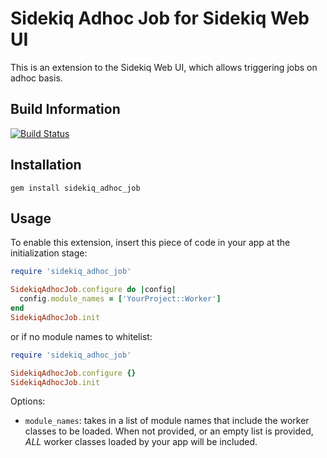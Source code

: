 # Sidekiq Adhoc Job for Sidekiq Web UI

This is an extension to the Sidekiq Web UI, which allows triggering jobs on adhoc basis.

## Build Information

[![Build Status](https://travis-ci.org/gohkhoonhiang/sidekiq_adhoc_job.svg?branch=master)](https://travis-ci.org/gohkhoonhiang/sidekiq_adhoc_job)

## Installation

```
gem install sidekiq_adhoc_job
```

## Usage

To enable this extension, insert this piece of code in your app at the initialization stage:

```ruby
require 'sidekiq_adhoc_job'

SidekiqAdhocJob.configure do |config|
  config.module_names = ['YourProject::Worker']
end
SidekiqAdhocJob.init
```

or if no module names to whitelist:

```ruby
require 'sidekiq_adhoc_job'

SidekiqAdhocJob.configure {}
SidekiqAdhocJob.init
```

Options:

- `module_names`: takes in a list of module names that include the worker classes to be loaded. When not provided, or an empty list is provided, *ALL* worker classes loaded by your app will be included.
